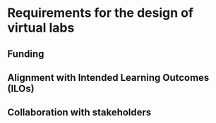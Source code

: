 # Requirements for the design of virtual labs

## Funding

## Alignment with Intended Learning Outcomes (ILOs)

## Collaboration with stakeholders


